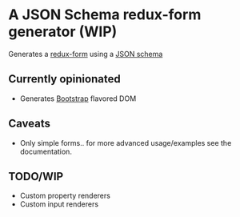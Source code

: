 # A JSON Schema redux-form generator (WIP)

Generates a [redux-form](http://redux-form.com/) using a [JSON schema](http://json-schema.org/)

## Currently opinionated

 * Generates [Bootstrap](https://getbootstrap.com) flavored DOM

## Caveats

 * Only simple forms.. for more advanced usage/examples see the documentation.

## TODO/WIP

 * Custom property renderers
 * Custom input renderers
